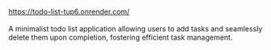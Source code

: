 https://todo-list-tup6.onrender.com/
<br>
<br>
A minimalist todo list application allowing users to add tasks and seamlessly delete them upon completion, fostering efficient task management.
